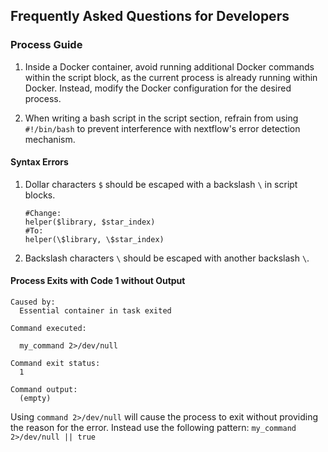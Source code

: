 ## Frequently Asked Questions for Developers

### Process Guide

1. Inside a Docker container, avoid running additional Docker commands within the script block, as the current process is already running within Docker. Instead, modify the Docker configuration for the desired process.

2. When writing a bash script in the script section, refrain from using `#!/bin/bash` to prevent interference with nextflow's error detection mechanism.

#### Syntax Errors

1. Dollar characters `$` should be escaped with a backslash `\` in script blocks.


    ```
    #Change:
    helper($library, $star_index)
    #To:
    helper(\$library, \$star_index)
    ```

2. Backslash characters `\` should be escaped with another backslash `\`.

#### Process Exits with Code 1 without Output

```
Caused by:
  Essential container in task exited

Command executed:

  my_command 2>/dev/null

Command exit status:
  1

Command output:
  (empty)
```

Using `command 2>/dev/null` will cause the process to exit without providing the reason for the error. Instead use the following pattern: ```my_command 2>/dev/null || true```